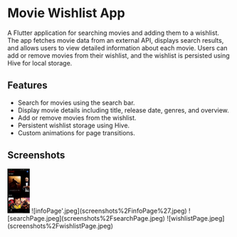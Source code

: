 # Movie Wishlist App

A Flutter application for searching movies and adding them to a wishlist. The app fetches movie data from an external API, displays search results, and allows users to view detailed information about each movie. Users can add or remove movies from their wishlist, and the wishlist is persisted using Hive for local storage.

## Features

- Search for movies using the search bar.
- Display movie details including title, release date, genres, and overview.
- Add or remove movies from the wishlist.
- Persistent wishlist storage using Hive.
- Custom animations for page transitions.

## Screenshots

<img alt="homePage.jpeg" height="100" src="screenshots%2FhomePage.jpeg" width="50"/>
![infoPage'.jpeg](screenshots%2FinfoPage%27.jpeg)
![searchPage.jpeg](screenshots%2FsearchPage.jpeg)
![wishlistPage.jpeg](screenshots%2FwishlistPage.jpeg)
